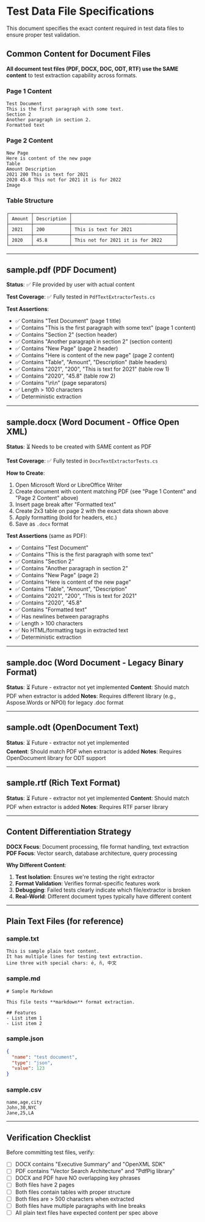 # Test Data File Specifications

This document specifies the exact content required in test data files to ensure proper test validation.

## Common Content for Document Files

**All document test files (PDF, DOCX, DOC, ODT, RTF) use the SAME content** to test extraction capability across formats.

### Page 1 Content
```
Test Document
This is the first paragraph with some text.
Section 2
Another paragraph in section 2.
Formatted text
```

### Page 2 Content
```
New Page
Here is content of the new page
Table
Amount Description
2021 200 This is text for 2021
2020 45.8 This not for 2021 it is for 2022
Image
```

### Table Structure
```
┌────────┬─────────────┬──────────────────────────────────────┐
│ Amount │ Description │                                      │
├────────┼─────────────┼──────────────────────────────────────┤
│ 2021   │ 200         │ This is text for 2021                │
├────────┼─────────────┼──────────────────────────────────────┤
│ 2020   │ 45.8        │ This not for 2021 it is for 2022     │
└────────┴─────────────┴──────────────────────────────────────┘
```

---

## sample.pdf (PDF Document)

**Status**: ✅ File provided by user with actual content

**Test Coverage**: ✅ Fully tested in `PdfTextExtractorTests.cs`

**Test Assertions**:
- ✅ Contains "Test Document" (page 1 title)
- ✅ Contains "This is the first paragraph with some text" (page 1 content)
- ✅ Contains "Section 2" (section header)
- ✅ Contains "Another paragraph in section 2" (section content)
- ✅ Contains "New Page" (page 2 header)
- ✅ Contains "Here is content of the new page" (page 2 content)
- ✅ Contains "Table", "Amount", "Description" (table headers)
- ✅ Contains "2021", "200", "This is text for 2021" (table row 1)
- ✅ Contains "2020", "45.8" (table row 2)
- ✅ Contains "\n\n" (page separators)
- ✅ Length > 100 characters
- ✅ Deterministic extraction

---

## sample.docx (Word Document - Office Open XML)

**Status**: ⏳ Needs to be created with SAME content as PDF

**Test Coverage**: ✅ Fully tested in `DocxTextExtractorTests.cs`

**How to Create**:
1. Open Microsoft Word or LibreOffice Writer
2. Create document with content matching PDF (see "Page 1 Content" and "Page 2 Content" above)
3. Insert page break after "Formatted text"
4. Create 2x3 table on page 2 with the exact data shown above
5. Apply formatting (bold for headers, etc.)
6. Save as `.docx` format

**Test Assertions** (same as PDF):
- ✅ Contains "Test Document" 
- ✅ Contains "This is the first paragraph with some text"
- ✅ Contains "Section 2"
- ✅ Contains "Another paragraph in section 2"
- ✅ Contains "New Page" (page 2)
- ✅ Contains "Here is content of the new page"
- ✅ Contains "Table", "Amount", "Description"
- ✅ Contains "2021", "200", "This is text for 2021"
- ✅ Contains "2020", "45.8"
- ✅ Contains "Formatted text"
- ✅ Has newlines between paragraphs
- ✅ Length > 100 characters
- ✅ No HTML/formatting tags in extracted text
- ✅ Deterministic extraction

---

## sample.doc (Word Document - Legacy Binary Format)

**Status**: ⏳ Future - extractor not yet implemented
**Content**: Should match PDF when extractor is added
**Notes**: Requires different library (e.g., Aspose.Words or NPOI) for legacy .doc format

---

## sample.odt (OpenDocument Text)

**Status**: ⏳ Future - extractor not yet implemented  
**Content**: Should match PDF when extractor is added
**Notes**: Requires OpenDocument library for ODT support

---

## sample.rtf (Rich Text Format)

**Status**: ⏳ Future - extractor not yet implemented
**Content**: Should match PDF when extractor is added
**Notes**: Requires RTF parser library

---

## Content Differentiation Strategy

**DOCX Focus**: Document processing, file format handling, text extraction  
**PDF Focus**: Vector search, database architecture, query processing

**Why Different Content**:
1. **Test Isolation**: Ensures we're testing the right extractor
2. **Format Validation**: Verifies format-specific features work
3. **Debugging**: Failed tests clearly indicate which file/extractor is broken
4. **Real-World**: Different document types typically have different content

---

## Plain Text Files (for reference)

### sample.txt
```
This is sample plain text content.
It has multiple lines for testing text extraction.
Line three with special chars: é, ñ, 中文
```

### sample.md
```
# Sample Markdown

This file tests **markdown** format extraction.

## Features
- List item 1
- List item 2
```

### sample.json
```json
{
  "name": "test document",
  "type": "json",
  "value": 123
}
```

### sample.csv
```
name,age,city
John,30,NYC
Jane,25,LA
```

---

## Verification Checklist

Before committing test files, verify:

- [ ] DOCX contains "Executive Summary" and "OpenXML SDK"
- [ ] PDF contains "Vector Search Architecture" and "PdfPig library"
- [ ] DOCX and PDF have NO overlapping key phrases
- [ ] Both files have 2 pages
- [ ] Both files contain tables with proper structure
- [ ] Both files are > 500 characters when extracted
- [ ] Both files have multiple paragraphs with line breaks
- [ ] All plain text files have expected content per spec above
